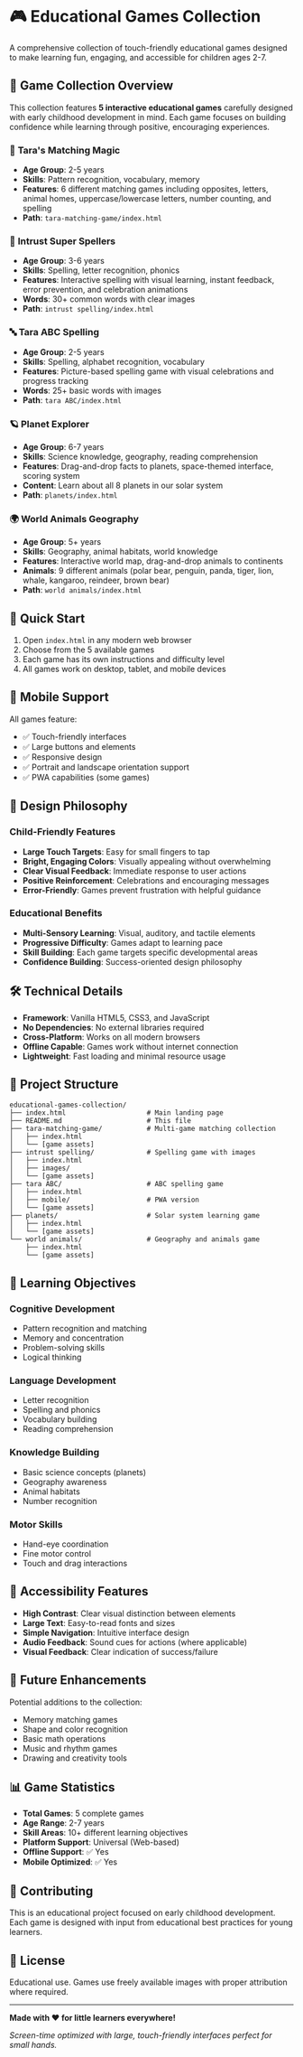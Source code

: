 # 🎮 Educational Games Collection

A comprehensive collection of touch-friendly educational games designed to make learning fun, engaging, and accessible for children ages 2-7.

## 🌟 Game Collection Overview

This collection features **5 interactive educational games** carefully designed with early childhood development in mind. Each game focuses on building confidence while learning through positive, encouraging experiences.

### 🎯 **Tara's Matching Magic**
- **Age Group**: 2-5 years
- **Skills**: Pattern recognition, vocabulary, memory
- **Features**: 6 different matching games including opposites, letters, animal homes, uppercase/lowercase letters, number counting, and spelling
- **Path**: `tara-matching-game/index.html`

### 📝 **Intrust Super Spellers**
- **Age Group**: 3-6 years
- **Skills**: Spelling, letter recognition, phonics
- **Features**: Interactive spelling with visual learning, instant feedback, error prevention, and celebration animations
- **Words**: 30+ common words with clear images
- **Path**: `intrust spelling/index.html`

### 🔤 **Tara ABC Spelling**
- **Age Group**: 2-5 years
- **Skills**: Spelling, alphabet recognition, vocabulary
- **Features**: Picture-based spelling game with visual celebrations and progress tracking
- **Words**: 25+ basic words with images
- **Path**: `tara ABC/index.html`

### 🪐 **Planet Explorer**
- **Age Group**: 6-7 years
- **Skills**: Science knowledge, geography, reading comprehension
- **Features**: Drag-and-drop facts to planets, space-themed interface, scoring system
- **Content**: Learn about all 8 planets in our solar system
- **Path**: `planets/index.html`

### 🌍 **World Animals Geography**
- **Age Group**: 5+ years
- **Skills**: Geography, animal habitats, world knowledge
- **Features**: Interactive world map, drag-and-drop animals to continents
- **Animals**: 9 different animals (polar bear, penguin, panda, tiger, lion, whale, kangaroo, reindeer, brown bear)
- **Path**: `world animals/index.html`

## 🚀 Quick Start

1. Open `index.html` in any modern web browser
2. Choose from the 5 available games
3. Each game has its own instructions and difficulty level
4. All games work on desktop, tablet, and mobile devices

## 📱 Mobile Support

All games feature:
- ✅ Touch-friendly interfaces
- ✅ Large buttons and elements
- ✅ Responsive design
- ✅ Portrait and landscape orientation support
- ✅ PWA capabilities (some games)

## 🎨 Design Philosophy

### Child-Friendly Features
- **Large Touch Targets**: Easy for small fingers to tap
- **Bright, Engaging Colors**: Visually appealing without overwhelming
- **Clear Visual Feedback**: Immediate response to user actions
- **Positive Reinforcement**: Celebrations and encouraging messages
- **Error-Friendly**: Games prevent frustration with helpful guidance

### Educational Benefits
- **Multi-Sensory Learning**: Visual, auditory, and tactile elements
- **Progressive Difficulty**: Games adapt to learning pace
- **Skill Building**: Each game targets specific developmental areas
- **Confidence Building**: Success-oriented design philosophy

## 🛠️ Technical Details

- **Framework**: Vanilla HTML5, CSS3, and JavaScript
- **No Dependencies**: No external libraries required
- **Cross-Platform**: Works on all modern browsers
- **Offline Capable**: Games work without internet connection
- **Lightweight**: Fast loading and minimal resource usage

## 📁 Project Structure

```
educational-games-collection/
├── index.html                    # Main landing page
├── README.md                     # This file
├── tara-matching-game/           # Multi-game matching collection
│   ├── index.html
│   └── [game assets]
├── intrust spelling/             # Spelling game with images
│   ├── index.html
│   ├── images/
│   └── [game assets]
├── tara ABC/                     # ABC spelling game
│   ├── index.html
│   ├── mobile/                   # PWA version
│   └── [game assets]
├── planets/                      # Solar system learning game
│   ├── index.html
│   └── [game assets]
└── world animals/                # Geography and animals game
    ├── index.html
    └── [game assets]
```

## 🎯 Learning Objectives

### Cognitive Development
- Pattern recognition and matching
- Memory and concentration
- Problem-solving skills
- Logical thinking

### Language Development
- Letter recognition
- Spelling and phonics
- Vocabulary building
- Reading comprehension

### Knowledge Building
- Basic science concepts (planets)
- Geography awareness
- Animal habitats
- Number recognition

### Motor Skills
- Hand-eye coordination
- Fine motor control
- Touch and drag interactions

## 🌟 Accessibility Features

- **High Contrast**: Clear visual distinction between elements
- **Large Text**: Easy-to-read fonts and sizes
- **Simple Navigation**: Intuitive interface design
- **Audio Feedback**: Sound cues for actions (where applicable)
- **Visual Feedback**: Clear indication of success/failure

## 🔄 Future Enhancements

Potential additions to the collection:
- Memory matching games
- Shape and color recognition
- Basic math operations
- Music and rhythm games
- Drawing and creativity tools

## 📊 Game Statistics

- **Total Games**: 5 complete games
- **Age Range**: 2-7 years
- **Skill Areas**: 10+ different learning objectives
- **Platform Support**: Universal (Web-based)
- **Offline Support**: ✅ Yes
- **Mobile Optimized**: ✅ Yes

## 🤝 Contributing

This is an educational project focused on early childhood development. Each game is designed with input from educational best practices for young learners.

## 📄 License

Educational use. Games use freely available images with proper attribution where required.

---

**Made with ❤️ for little learners everywhere!**

*Screen-time optimized with large, touch-friendly interfaces perfect for small hands.*
